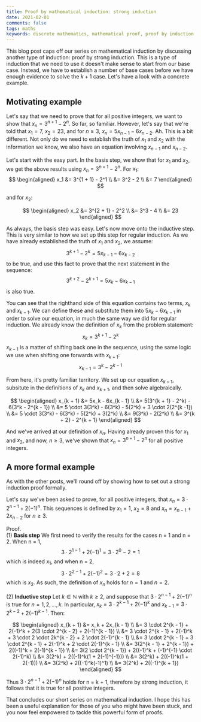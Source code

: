 ```yaml
---
title: Proof by mathematical induction: strong induction  
date: 2021-02-01  
comments: false  
tags: maths
keywords: discrete mathematics, mathematical proof, proof by induction
---
```


This blog post caps off our series on mathematical induction by discussing another type of induction: proof by strong induction. This is a type of induction that we need to use it doesn't make sense to start from our base case. Instead, we have to establish a number of base cases before we have enough evidence to solve the $k + 1$ case. Let's have a look with a concrete example.

## Motivating example

Let's say that we need to prove that for all positive integers, we want to show that $x_n = 3^{n + 1} - 2^n$. So far, so familiar. However, let's say that we're told that $x_1 = 7$, $x_2 = 23$, and for $n \geq 3$, $x_n = 5x_{n - 1} - 6x_{n - 2}$. Ah. This is a bit different. Not only do we need to establish the truth of $x_1$ and $x_2$ with the information we know, we also have an equation involving $x_{n - 1}$ and $x_{n - 2}$. 

Let's start with the easy part. In the basis step, we show that for $x_1$ and $x_2$, we get the above results using $x_n = 3^{n + 1} - 2^n$. For $x_1$:
$$
\begin{aligned}
x_1 &= 3^{1 + 1} - 2^1 \\
&= 3^2 - 2 \\
&= 7
\end{aligned}
$$

and for $x_2$:

$$
\begin{aligned}
x_2 &= 3^{2 + 1} - 2^2 \\
&= 3^3 - 4 \\
&= 23
\end{aligned}
$$

As always, the basis step was easy. Let's now move onto the inductive step. This is very similar to how we set up this step for regular induction. As we have already established the truth of $x_1$ and $x_2$, we assume:
$$3^{k + 1} - 2^k = 5x_{k - 1} - 6x_{k - 2}$$
to be true, and use this fact to prove that the next statement in the sequence:
$$3^{k + 2} - 2^{k + 1} = 5x_k - 6x_{k - 1}$$
is also true.

You can see that the righthand side of this equation contains two terms, $x_k$ and $x_{k -1}$. We can define these and substitute them into $5x_k - 6x_{k - 1}$ in order to solve our equation, in much the same way we did for regular induction. We already know the definition of $x_k$ from the problem statement:
$$x_k = 3^{k + 1} - 2^k$$
$x_{k - 1}$ is a matter of shifting back one in the sequence, using the same logic we use when shifting one forwards with $x_{k + 1}$:
$$x_{k - 1} = 3^k - 2^{k - 1}$$

From here, it's pretty familiar territory. We set up our equation $x_{k + 1}$, subsitute in the definitions of $x_k$ and $x_{k + 1}$, and then solve algebraically.

$$
\begin{aligned}
x_{k + 1} &= 5x_k - 6x_{k - 1} \\
&= 5(3^{k + 1} - 2^k) - 6(3^k - 2^{k - 1}) \\
&= 5 \cdot 3(3^k) - 6(3^k) - 5(2^k) + 3 \cdot 2(2^{k -1}) \\
&= 5 \cdot 3(3^k) - 6(3^k) - 5(2^k) + 3(2^k) \\
&= 9(3^k) - 2(2^k) \\
&= 3^{k + 2} - 2^{k + 1}
\end{aligned}
$$

And we've arrived at our definition of $x_n$. Having already proven this for $x_1$ and $x_2$, and now, $n \geq 3$, we've shown that $x_n = 3^{n + 1} - 2^n$ for all positive integers.

## A more formal example

As with the other posts, we'll round off by showing how to set out a strong induction proof formally.

Let's say we've been asked to prove, for all positive integers, that $x_n = 3 \cdot 2^{n - 1} + 2(-1)^n$. This sequences is defined by $x_1 = 1$, $x_2 = 8$ and $x_n = x_{n - 1} + 2x_{n - 2}$ for $n \geq 3$.

Proof.  
(1) **Basis step** We first need to verify the results for the cases n = 1 and n = 2. When n = 1, 
$$3 \cdot 2^{1 - 1} + 2(-1)^1 = 3 \cdot 2^0 - 2 = 1$$ 
which is indeed $x_1$, and when n = 2, 
$$3 \cdot 2^{2 - 1} + 2(-1)^2 = 3 \cdot 2 + 2 = 8$$ 
which is $x_2$. As such, the definition of $x_n$ holds for $n = 1$ and $n = 2$.

(2) **Inductive step** Let $k \in \mathbb{N}$ with $k \geq 2$, and suppose that $3 \cdot 2^{n - 1} + 2(-1)^n$ is true for $n = 1, 2, \ldots, k$. In particular, $x_k = 3 \cdot 2^{k - 1} + 2(-1)^k$ and $x_{k - 1} = 3 \cdot 2^{k - 2} + 2(-1)^{k - 1}$. Then:

$$
\begin{aligned}
x_{k + 1} &= x_k + 2x_{k - 1} \\
&= 3 \cdot 2^{k - 1} + 2(-1)^k + 2(3 \cdot 2^{k - 2} + 2(-1)^{k - 1}) \\
&= 3 \cdot 2^{k - 1} + 2(-1)^k + 3 \cdot 2 \cdot 2k^{k - 2} + 2 \cdot 2(-1)^{k - 1} \\
&= 3 \cdot 2^{k - 1} + 3 \cdot 2^{k - 1} + 2(-1)^k + 2 \cdot 2(-1)^{k - 1} \\
&= 3(2^{k - 1} + 2^{k - 1}) + 2((-1)^k + 2(-1)^{k - 1}) \\
&= 3(2 \cdot 2^{k - 1}) + 2((-1)^k + (-1)^{-1} \cdot 2(-1)^k) \\
&= 3(2^k) + 2((-1)^k(1 + 2(-1)^{-1})) \\
&= 3(2^k) + 2((-1)^k(1 + 2(-1))) \\
&= 3(2^k) + 2((-1)^k(-1)^1) \\
&= 3(2^k) + 2((-1)^{k + 1})
\end{aligned}
$$

Thus $3 \cdot 2^{n - 1} + 2(-1)^n$ holds for n = k + 1, therefore by strong induction, it follows that it is true for all positive integers.

That concludes our short series on mathematical induction. I hope this has been a useful explanation for those of you who might have been stuck, and you now feel empowered to tackle this powerful form of proofs.
